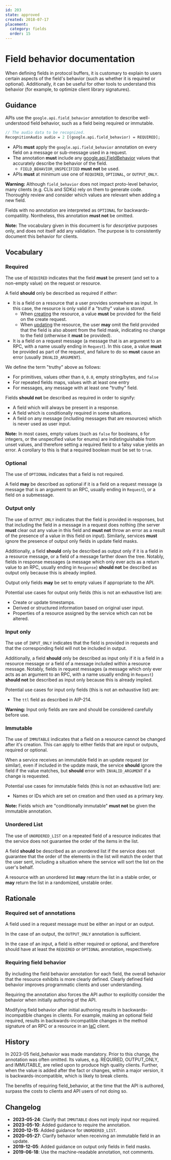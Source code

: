 ```yaml
---
id: 203
state: approved
created: 2018-07-17
placement:
  category: fields
  order: 15
---
```


# Field behavior documentation

When defining fields in protocol buffers, it is customary to explain to users
certain aspects of the field's behavior (such as whether it is required or
optional). Additionally, it can be useful for other tools to understand this
behavior (for example, to optimize client library signatures).

## Guidance

APIs use the `google.api.field_behavior` annotation to describe well-understood
field behavior, such as a field being required or immutable.

```proto
// The audio data to be recognized.
RecognitionAudio audio = 2 [(google.api.field_behavior) = REQUIRED];
```

- APIs **must** apply the `google.api.field_behavior` annotation on every field
  on a message or sub-message used in a request.
- The annotation **must** include any [google.api.FieldBehavior][] values that
  accurately describe the behavior of the field.
  - `FIELD_BEHAVIOR_UNSPECIFIED` **must not** be used.
- APIs **must** at minimum use one of `REQUIRED`, `OPTIONAL`, or `OUTPUT_ONLY`.

**Warning:** Although `field_behavior` does not impact proto-level behavior,
many clients (e.g. CLIs and SDKs) rely on them to generate code. Thoroughly
review and consider which values are relevant when adding a new field.

Fields with no annotation are interpreted as `OPTIONAL` for
backwards-compatility. Nontheless, this annotation **must not** be omitted.

**Note:** The vocabulary given in this document is for _descriptive_ purposes
only, and does not itself add any validation. The purpose is to consistently
document this behavior for clients.

## Vocabulary

### Required

The use of `REQUIRED` indicates that the field **must** be present (and set to
a non-empty value) on the request or resource.

A field **should** only be described as required if _either_:

- It is a field on a resource that a user provides somewhere as input. In this
  case, the resource is only valid if a "truthy" value is _stored_.
  - When [creating][aip-133] the resource, a value **must** be provided for the
    field on the create request.
  - When [updating][aip-134] the resource, the user **may** omit the field
    provided that the field is also absent from the field mask, indicating no
    change to the field (otherwise it **must** be provided).
- It is a field on a request message (a message that is an argument to an RPC,
  with a name usually ending in `Request`). In this case, a value **must** be
  provided as part of the request, and failure to do so **must** cause an error
  (usually `INVALID_ARGUMENT`).

We define the term "truthy" above as follows:

- For primitives, values other than `0`, `0.0`, empty string/bytes, and `false`
- For repeated fields maps, values with at least one entry
- For messages, any message with at least one "truthy" field.

Fields **should not** be described as required in order to signify:

- A field which will always be present in a response.
- A field which is conditionally required in some situations.
- A field on any message (including messages that are resources) which is never
  used as user input.

**Note:** In most cases, empty values (such as `false` for booleans, `0` for
integers, or the unspecified value for enums) are indistinguishable from unset
values, and therefore setting a required field to a falsy value yields an
error. A corollary to this is that a required boolean must be set to `true`.

### Optional

The use of `OPTIONAL` indicates that a field is not required.

A field **may** be described as optional if it is a field on a request message
(a message that is an argument to an RPC, usually ending in `Request`), or a
field on a submessage.

### Output only

The use of `OUTPUT_ONLY` indicates that the field is provided in responses, but
that including the field in a message in a request does nothing (the server
**must** clear out any value in this field and **must not** throw an error as a
result of the presence of a value in this field on input). Similarly, services
**must** ignore the presence of output only fields in update field masks.

Additionally, a field **should** only be described as output only if it is a
field in a resource message, or a field of a message farther down the tree.
Notably, fields in response messages (a message which only ever acts as a
return value to an RPC, usually ending in `Response`) **should not** be
described as output only because this is already implied.

Output only fields **may** be set to empty values if appropriate to the API.

Potential use cases for output only fields (this is not an exhaustive list)
are:

- Create or update timestamps.
- Derived or structured information based on original user input.
- Properties of a resource assigned by the service which can not be altered.

### Input only

The use of `INPUT_ONLY` indicates that the field is provided in requests and
that the corresponding field will not be included in output.

Additionally, a field **should** only be described as input only if it is a
field in a resource message or a field of a message included within a resource
message. Notably, fields in request messages (a message which only ever acts as
an argument to an RPC, with a name usually ending in `Request`) **should not**
be described as input only because this is already implied.

Potential use cases for input only fields (this is not an exhaustive list) are:

- The `ttl` field as described in AIP-214.

**Warning:** Input only fields are rare and should be considered carefully
before use.

### Immutable

The use of `IMMUTABLE` indicates that a field on a resource cannot be changed
after it's creation. This can apply to either fields that are input or outputs,
required or optional.

When a service receives an immutable field in an update request (or similar),
even if included in the update mask, the service **should** ignore the field if
the value matches, but **should** error with `INVALID_ARGUMENT` if a change is
requested.

Potential use cases for immutable fields (this is not an exhaustive list) are:

- Names or IDs which are set on creation and then used as a primary key.

**Note:** Fields which are "conditionally immutable" **must not** be given the
immutable annotation.

### Unordered List

The use of `UNORDERED_LIST` on a repeated field of a resource indicates that
the service does not guarantee the order of the items in the list.

A field **should** be described as an unordered list if the service does not
guarantee that the order of the elements in the list will match the order that
the user sent, including a situation where the service will sort the list on
the user's behalf.

A resource with an unordered list **may** return the list in a stable order, or
**may** return the list in a randomized, unstable order.

## Rationale

### Required set of annotations

A field used in a request message must be either an input or an output.

In the case of an output, the `OUTPUT_ONLY` annotation is sufficient.

In the case of an input, a field is either required or optional, and therefore
should have at least the `REQUIRED` or `OPTIONAL` annotation, respectively.

### Requiring field behavior

By including the field behavior annotation for each field, the overall behavior
that the resource exhibits is more clearly defined. Clearly defined field
behavior improves programmatic clients and user understanding.

Requiring the annotation also forces the API author to explicitly consider the
behavior when initially authoring of the API.

Modifying field behavior after initial authoring results in
backwards-incompatible changes in clients. For example, making an optional field
required, results in backwards-incompatible changes in the method signature of
an RPC or a resource in an [IaC][] client.

## History

In 2023-05 field_behavior was made mandatory. Prior to this change, the
annotation was often omitted. Its values, e.g. REQUIRED, OUTPUT_ONLY, and
IMMUTABLE, are relied upon to produce high quality clients. Further, when the
value is added after the fact or changes, within a major version, it is
backwards-incompatible, which is likely to break clients.

The benefits of requiring field_behavior, at the time that the API is authored,
surpass the costs to clients and API users of not doing so.

[aip-133]: ./0133.md
[aip-134]: ./0134.md
[google.api.FieldBehavior]: https://github.com/googleapis/googleapis/blob/master/google/api/field_behavior.proto#L49
[IaC]: ./0009.md#iac

## Changelog

- **2023-05-24**: Clarify that `IMMUTABLE` does not imply input nor required.
- **2023-05-10**: Added guidance to require the annotation.
- **2020-12-15**: Added guidance for `UNORDERED_LIST`.
- **2020-05-27**: Clarify behavior when receiving an immutable field in an
  update.
- **2019-12-05**: Added guidance on output only fields in field masks.
- **2019-06-18**: Use the machine-readable annotation, not comments.
